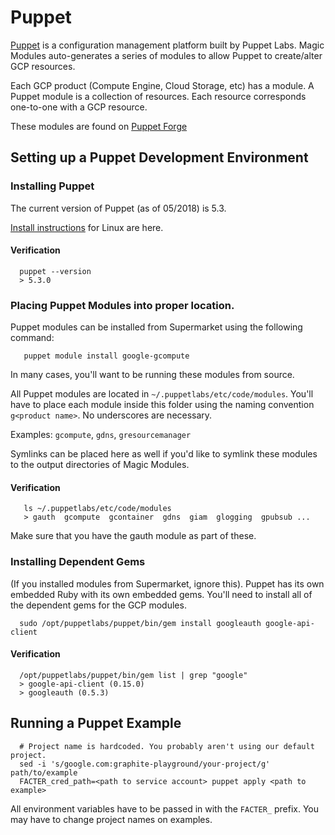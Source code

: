 # Puppet
[Puppet][puppet] is a configuration management platform built by Puppet Labs.
Magic Modules auto-generates a series of modules to allow Puppet to create/alter
GCP resources.

Each GCP product (Compute Engine, Cloud Storage, etc) has a module. A Puppet
module is a collection of resources. Each resource corresponds one-to-one with
a GCP resource.

These modules are found on [Puppet Forge][puppet-forge]

## Setting up a Puppet Development Environment
### Installing Puppet
The current version of Puppet (as of 05/2018) is 5.3.

[Install instructions][puppet-install] for Linux are here.

#### Verification
```
  puppet --version
  > 5.3.0
```

### Placing Puppet Modules into proper location.
Puppet modules can be installed from Supermarket using the following command:
```
   puppet module install google-gcompute
```
In many cases, you'll want to be running these modules from source.

All Puppet modules are located in `~/.puppetlabs/etc/code/modules`. You'll have
to place each module inside this folder using the naming convention
`g<product name>`. No underscores are necessary.

Examples: `gcompute`, `gdns`, `gresourcemanager`

Symlinks can be placed here as well if you'd like to symlink these modules
to the output directories of Magic Modules.

#### Verification
```
   ls ~/.puppetlabs/etc/code/modules
   > gauth  gcompute  gcontainer  gdns  giam  glogging  gpubsub ...
```

Make sure that you have the gauth module as part of these.

### Installing Dependent Gems
(If you installed modules from Supermarket, ignore this).
Puppet has its own embedded Ruby with its own embedded gems. You'll need
to install all of the dependent gems for the GCP modules.

```
  sudo /opt/puppetlabs/puppet/bin/gem install googleauth google-api-client
```

#### Verification
```
  /opt/puppetlabs/puppet/bin/gem list | grep "google"
  > google-api-client (0.15.0)
  > googleauth (0.5.3)
```

## Running a Puppet Example
```
  # Project name is hardcoded. You probably aren't using our default project.
  sed -i 's/google.com:graphite-playground/your-project/g' path/to/example
  FACTER_cred_path=<path to service account> puppet apply <path to example>
```
All environment variables have to be passed in with the `FACTER_` prefix.
You may have to change project names on examples.


[puppet]: https://www.puppet.com
[puppet-forge]: https://forge.puppet.com
[puppet-install]: https://puppet.com/docs/puppet/5.3/install_linux.html
